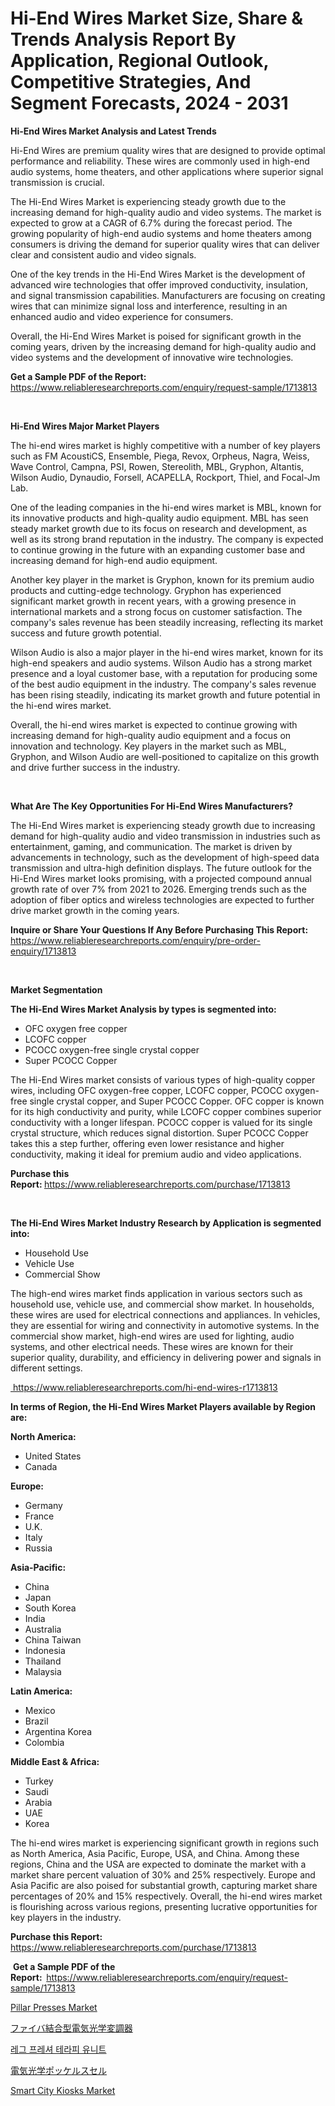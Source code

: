 <p><h1>Hi-End Wires Market Size, Share & Trends Analysis Report By Application, Regional Outlook, Competitive Strategies, And Segment Forecasts, 2024 - 2031</h1></p><p><strong>Hi-End Wires Market Analysis and Latest Trends</strong></p>
<p><p>Hi-End Wires are premium quality wires that are designed to provide optimal performance and reliability. These wires are commonly used in high-end audio systems, home theaters, and other applications where superior signal transmission is crucial.</p><p>The Hi-End Wires Market is experiencing steady growth due to the increasing demand for high-quality audio and video systems. The market is expected to grow at a CAGR of 6.7% during the forecast period. The growing popularity of high-end audio systems and home theaters among consumers is driving the demand for superior quality wires that can deliver clear and consistent audio and video signals.</p><p>One of the key trends in the Hi-End Wires Market is the development of advanced wire technologies that offer improved conductivity, insulation, and signal transmission capabilities. Manufacturers are focusing on creating wires that can minimize signal loss and interference, resulting in an enhanced audio and video experience for consumers.</p><p>Overall, the Hi-End Wires Market is poised for significant growth in the coming years, driven by the increasing demand for high-quality audio and video systems and the development of innovative wire technologies.</p></p>
<p><strong>Get a Sample PDF of the Report:&nbsp;</strong> <a href="https://www.reliableresearchreports.com/enquiry/request-sample/1713813">https://www.reliableresearchreports.com/enquiry/request-sample/1713813</a></p>
<p>&nbsp;</p>
<p><strong>Hi-End Wires Major Market Players</strong></p>
<p><p>The hi-end wires market is highly competitive with a number of key players such as FM AcoustiCS, Ensemble, Piega, Revox, Orpheus, Nagra, Weiss, Wave Control, Campna, PSI, Rowen, Stereolith, MBL, Gryphon, Altantis, Wilson Audio, Dynaudio, Forsell, ACAPELLA, Rockport, Thiel, and Focal-Jm Lab. </p><p>One of the leading companies in the hi-end wires market is MBL, known for its innovative products and high-quality audio equipment. MBL has seen steady market growth due to its focus on research and development, as well as its strong brand reputation in the industry. The company is expected to continue growing in the future with an expanding customer base and increasing demand for high-end audio equipment.</p><p>Another key player in the market is Gryphon, known for its premium audio products and cutting-edge technology. Gryphon has experienced significant market growth in recent years, with a growing presence in international markets and a strong focus on customer satisfaction. The company's sales revenue has been steadily increasing, reflecting its market success and future growth potential.</p><p>Wilson Audio is also a major player in the hi-end wires market, known for its high-end speakers and audio systems. Wilson Audio has a strong market presence and a loyal customer base, with a reputation for producing some of the best audio equipment in the industry. The company's sales revenue has been rising steadily, indicating its market growth and future potential in the hi-end wires market.</p><p>Overall, the hi-end wires market is expected to continue growing with increasing demand for high-quality audio equipment and a focus on innovation and technology. Key players in the market such as MBL, Gryphon, and Wilson Audio are well-positioned to capitalize on this growth and drive further success in the industry.</p></p>
<p>&nbsp;</p>
<p><strong>What Are The Key Opportunities For Hi-End Wires Manufacturers?</strong></p>
<p><p>The Hi-End Wires market is experiencing steady growth due to increasing demand for high-quality audio and video transmission in industries such as entertainment, gaming, and communication. The market is driven by advancements in technology, such as the development of high-speed data transmission and ultra-high definition displays. The future outlook for the Hi-End Wires market looks promising, with a projected compound annual growth rate of over 7% from 2021 to 2026. Emerging trends such as the adoption of fiber optics and wireless technologies are expected to further drive market growth in the coming years.</p></p>
<p><strong>Inquire or Share Your Questions If Any Before Purchasing This Report:</strong> <a href="https://www.reliableresearchreports.com/enquiry/pre-order-enquiry/1713813">https://www.reliableresearchreports.com/enquiry/pre-order-enquiry/1713813</a></p>
<p>&nbsp;</p>
<p><strong>Market Segmentation</strong></p>
<p><strong>The Hi-End Wires Market Analysis by types is segmented into:</strong></p>
<p><ul><li>OFC oxygen free copper</li><li>LCOFC copper</li><li>PCOCC oxygen-free single crystal copper</li><li>Super PCOCC Copper</li></ul></p>
<p><p>The Hi-End Wires market consists of various types of high-quality copper wires, including OFC oxygen-free copper, LCOFC copper, PCOCC oxygen-free single crystal copper, and Super PCOCC Copper. OFC copper is known for its high conductivity and purity, while LCOFC copper combines superior conductivity with a longer lifespan. PCOCC copper is valued for its single crystal structure, which reduces signal distortion. Super PCOCC Copper takes this a step further, offering even lower resistance and higher conductivity, making it ideal for premium audio and video applications.</p></p>
<p><strong>Purchase this Report:&nbsp;</strong><a href="https://www.reliableresearchreports.com/purchase/1713813">https://www.reliableresearchreports.com/purchase/1713813</a></p>
<p>&nbsp;</p>
<p><strong>The Hi-End Wires Market Industry Research by Application is segmented into:</strong></p>
<p><ul><li>Household Use</li><li>Vehicle Use</li><li>Commercial Show</li></ul></p>
<p><p>The high-end wires market finds application in various sectors such as household use, vehicle use, and commercial show market. In households, these wires are used for electrical connections and appliances. In vehicles, they are essential for wiring and connectivity in automotive systems. In the commercial show market, high-end wires are used for lighting, audio systems, and other electrical needs. These wires are known for their superior quality, durability, and efficiency in delivering power and signals in different settings.</p></p>
<p><a href="https://www.reliableresearchreports.com/hi-end-wires-r1713813">&nbsp;https://www.reliableresearchreports.com/hi-end-wires-r1713813</a></p>
<p><strong>In terms of Region, the Hi-End Wires Market Players available by Region are:</strong></p>
<p>
    <p> <strong> North America: </strong>
        <ul>
            <li>United States</li>
            <li>Canada</li>
        </ul>
        </p> 
    <p> <strong> Europe: </strong>
        <ul>
            <li>Germany</li>
            <li>France</li>
            <li>U.K.</li>
            <li>Italy</li>
            <li>Russia</li>
        </ul>
        </p> 
    <p> <strong> Asia-Pacific: </strong>
        <ul>
            <li>China</li>
            <li>Japan</li>
            <li>South Korea</li>
            <li>India</li>
            <li>Australia</li>
            <li>China Taiwan</li>
            <li>Indonesia</li>
            <li>Thailand</li>
            <li>Malaysia</li>
        </ul>
        </p> 
    <p> <strong> Latin America: </strong>
        <ul>
            <li>Mexico</li>
            <li>Brazil</li>
            <li>Argentina Korea</li>
            <li>Colombia</li>
        </ul>
        </p> 
    <p> <strong> Middle East & Africa: </strong>
        <ul>
            <li>Turkey</li>
            <li>Saudi</li>
            <li>Arabia</li>
            <li>UAE</li>
            <li>Korea</li>
        </ul>
    </p>
    </p>
<p><p>The hi-end wires market is experiencing significant growth in regions such as North America, Asia Pacific, Europe, USA, and China. Among these regions, China and the USA are expected to dominate the market with a market share percent valuation of 30% and 25% respectively. Europe and Asia Pacific are also poised for substantial growth, capturing market share percentages of 20% and 15% respectively. Overall, the hi-end wires market is flourishing across various regions, presenting lucrative opportunities for key players in the industry.</p></p>
<p><strong>Purchase this Report: </strong><a href="https://www.reliableresearchreports.com/purchase/1713813">https://www.reliableresearchreports.com/purchase/1713813</a></p>
<p>&nbsp;<strong>Get a Sample PDF of the Report:&nbsp;&nbsp;</strong><a href="https://www.reliableresearchreports.com/enquiry/request-sample/1713813">https://www.reliableresearchreports.com/enquiry/request-sample/1713813</a></p>
<p><strong></strong></p>
<p><p><a href="https://github.com/SheilaBruen2023/Market-Research-Report-List-1/blob/main/pillar-presses-market.md">Pillar Presses Market</a></p><p><a href="https://github.com/Sophiaard2003/Market-Research-Report-List-2/blob/main/8450857113207.md">ファイバ結合型電気光学変調器</a></p><p><a href="https://github.com/brainlyez1/Market-Research-Report-List-1/blob/main/9972667110762.md">레그 프레셔 테라피 유니트</a></p><p><a href="https://github.com/deonnorth8/Market-Research-Report-List-1/blob/main/2060137113208.md">電気光学ポッケルスセル</a></p><p><a href="https://github.com/arionmp/Market-Research-Report-List-3/blob/main/smart-city-kiosks-market.md">Smart City Kiosks Market</a></p></p>